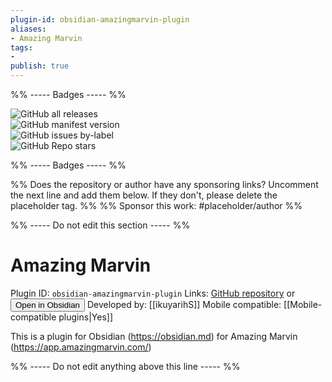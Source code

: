 ```yaml
---
plugin-id: obsidian-amazingmarvin-plugin
aliases:
- Amazing Marvin
tags: 
- 
publish: true
---
```


%% ----- Badges ----- %%

![GitHub all releases](https://img.shields.io/github/downloads/ikuyarihS/obsidian-amazingmarvin-plugin/total?color=573E7A&logo=github&style=for-the-badge)   
![GitHub manifest version](https://img.shields.io/github/manifest-json/v/ikuyarihS/obsidian-amazingmarvin-plugin?color=573E7A&logo=github&style=for-the-badge)   
![GitHub issues by-label](https://img.shields.io/github/issues/ikuyarihS/obsidian-amazingmarvin-plugin/help%20wanted?color=573E7A&logo=github&style=for-the-badge)   
![GitHub Repo stars](https://img.shields.io/github/stars/ikuyarihS/obsidian-amazingmarvin-plugin?color=573E7A&logo=github&style=for-the-badge)

%% ----- Badges ----- %%

%% Does the repository or author have any sponsoring links? Uncomment the next line and add them below. If they don't, please delete the placeholder tag. %%
%% Sponsor this work: #placeholder/author %%

%% ----- Do not edit this section ----- %%

# Amazing Marvin

Plugin ID: `obsidian-amazingmarvin-plugin`
Links: [GitHub repository](https://github.com/ikuyarihS/obsidian-amazingmarvin-plugin) or [<button id=HH>Open in Obsidian</button>](obsidian://goto-plugin?id=obsidian-amazingmarvin-plugin)
Developed by: [[ikuyarihS]]
Mobile compatible: [[Mobile-compatible plugins|Yes]]

This is a plugin for Obsidian (https://obsidian.md) for Amazing Marvin (https://app.amazingmarvin.com/)

%% ----- Do not edit anything above this line ----- %% 
